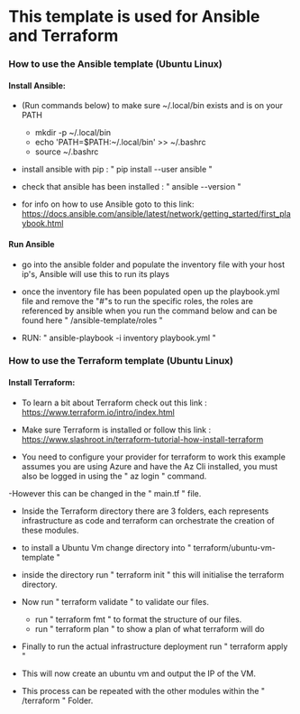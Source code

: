 # This template is used for Ansible and Terraform

### How to use the Ansible template (Ubuntu Linux)

#### Install Ansible:

- (Run commands below) to make sure ~/.local/bin exists and is on your PATH
     - mkdir -p ~/.local/bin
     - echo 'PATH=$PATH:~/.local/bin' >> ~/.bashrc
     - source ~/.bashrc
     
- install ansible with pip :  "  pip install --user ansible   "

- check that ansible has been installed :  "   ansible --version  "

- for info on how to use Ansible goto to this link: https://docs.ansible.com/ansible/latest/network/getting_started/first_playbook.html

#### Run Ansible

- go into the ansible folder and populate the inventory file with your host ip's, Ansible will use this to run its plays

- once the inventory file has been populated open up the playbook.yml file and remove the "#"s to run the specific roles, the roles are referenced by ansible when you run the command below and can be found here "  /ansible-template/roles  "

- RUN: "  ansible-playbook -i inventory playbook.yml   "


### How to use the Terraform template (Ubuntu Linux)

#### Install Terraform: 

- To learn a bit about Terraform check out this link : https://www.terraform.io/intro/index.html

-  Make sure Terraform is installed or follow this link : https://www.slashroot.in/terraform-tutorial-how-install-terraform
 
- You need to configure your provider for terraform to work this example assumes you are using Azure and have the Az Cli installed, you must also be logged in using the "       az login     "  command.

-However this can be changed in the " main.tf "  file.

- Inside the Terraform directory there are 3 folders, each represents infrastructure as code and terraform can orchestrate the creation of these modules.

- to install a Ubuntu Vm change directory into   "    terraform/ubuntu-vm-template    "   

- inside the directory run   "    terraform init    "  this will initialise the terraform directory.

- Now run   "  terraform validate  "   to validate our files.
    - run   "  terraform fmt  "   to format the structure of our files.
    - run   "  terraform plan  "   to show a plan of what terraform will do
    
- Finally to run the actual infrastructure deployment run   "    terraform apply   " 



- This will now create an ubuntu vm and output the IP of the VM. 

- This process can be repeated with the other modules within the  " /terraform  "  Folder.


